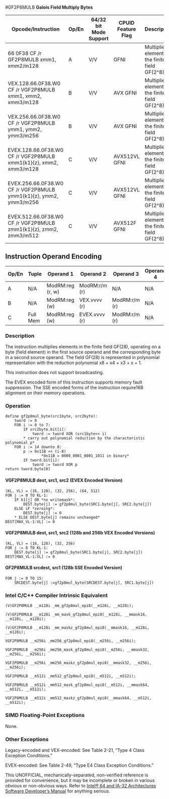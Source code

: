 #GF2P8MULB
**Galois Field Multiply Bytes**

| Opcode/Instruction                                                | Op/En | 64/32 bit Mode Support | CPUID Feature Flag | Description                                      |
| ----------------------------------------------------------------- | ----- | ---------------------- | ------------------ | ------------------------------------------------ |
| 66 0F38 CF /r GF2P8MULB xmm1, xmm2/m128                           | A     | V/V                    | GFNI               | Multiplies elements in the finite field GF(2^8). |
| VEX.128.66.0F38.W0 CF /r VGF2P8MULB xmm1, xmm2, xmm3/m128         | B     | V/V                    | AVX GFNI           | Multiplies elements in the finite field GF(2^8). |
| VEX.256.66.0F38.W0 CF /r VGF2P8MULB ymm1, ymm2, ymm3/m256         | B     | V/V                    | AVX GFNI           | Multiplies elements in the finite field GF(2^8). |
| EVEX.128.66.0F38.W0 CF /r VGF2P8MULB xmm1{k1}{z}, xmm2, xmm3/m128 | C     | V/V                    | AVX512VL GFNI      | Multiplies elements in the finite field GF(2^8). |
| EVEX.256.66.0F38.W0 CF /r VGF2P8MULB ymm1{k1}{z}, ymm2, ymm3/m256 | C     | V/V                    | AVX512VL GFNI      | Multiplies elements in the finite field GF(2^8). |
| EVEX.512.66.0F38.W0 CF /r VGF2P8MULB zmm1{k1}{z}, zmm2, zmm3/m512 | C     | V/V                    | AVX512F GFNI       | Multiplies elements in the finite field GF(2^8). |

## Instruction Operand Encoding

| Op/En | Tuple    | Operand 1        | Operand 2     | Operand 3     | Operand 4 |
| ----- | -------- | ---------------- | ------------- | ------------- | --------- |
| A     | N/A      | ModRM:reg (r, w) | ModRM:r/m (r) | N/A           | N/A       |
| B     | N/A      | ModRM:reg (w)    | VEX.vvvv (r)  | ModRM:r/m (r) | N/A       |
| C     | Full Mem | ModRM:reg (w)    | EVEX.vvvv (r) | ModRM:r/m (r) | N/A       |

### Description

The instruction multiplies elements in the finite field GF(28), operating on a byte (field element) in the first source operand and the corresponding byte in a second source operand. The field GF(28) is represented in polynomial representation with the reduction polynomial x8 + x4 + x3 + x + 1.

This instruction does not support broadcasting.

The EVEX encoded form of this instruction supports memory fault suppression. The SSE encoded forms of the instruction require16B alignment on their memory operations.

### Operation

```
define gf2p8mul_byte(src1byte, src2byte):
    tword := 0
    FOR i := 0 to 7:
        IF src2byte.bit[i]:
            tword := tword XOR (src1byte<< i)
        * carry out polynomial reduction by the characteristic polynomial p*
    FOR i := 14 downto 8:
        p := 0x11B << (i-8)
                *0x11B = 0000_0001_0001_1011 in binary*
        IF tword.bit[i]:
            tword := tword XOR p
return tword.byte[0]

```

#### VGF2P8MULB dest, src1, src2 (EVEX Encoded Version)

```
(KL, VL) = (16, 128), (32, 256), (64, 512)
FOR j := 0 TO KL-1:
    IF k1[j] OR *no writemask*:
        DEST.byte[j] := gf2p8mul_byte(SRC1.byte[j], SRC2.byte[j])
    ELSE iF *zeroing*:
        DEST.byte[j] := 0
    * ELSE DEST.byte[j] remains unchanged*
DEST[MAX_VL-1:VL] := 0

```

#### VGF2P8MULB dest, src1, src2 (128b and 256b VEX Encoded Versions)

```
(KL, VL) = (16, 128), (32, 256)
FOR j := 0 TO KL-1:
    DEST.byte[j] := gf2p8mul_byte(SRC1.byte[j], SRC2.byte[j])
DEST[MAX_VL-1:VL] := 0

```

#### GF2P8MULB srcdest, src1 (128b SSE Encoded Version)

```
FOR j := 0 TO 15:
    SRCDEST.byte[j] :=gf2p8mul_byte(SRCDEST.byte[j], SRC1.byte[j])

```

### Intel C/C++ Compiler Intrinsic Equivalent

```
(V)GF2P8MULB __m128i _mm_gf2p8mul_epi8(__m128i, __m128i);

```

```
(V)GF2P8MULB __m128i _mm_mask_gf2p8mul_epi8(__m128i, __mmask16, __m128i, __m128i);

```

```
(V)GF2P8MULB __m128i _mm_maskz_gf2p8mul_epi8(__mmask16, __m128i, __m128i);

```

```
VGF2P8MULB __m256i _mm256_gf2p8mul_epi8(__m256i, __m256i);

```

```
VGF2P8MULB __m256i _mm256_mask_gf2p8mul_epi8(__m256i, __mmask32, __m256i, __m256i);

```

```
VGF2P8MULB __m256i _mm256_maskz_gf2p8mul_epi8(__mmask32, __m256i, __m256i);

```

```
VGF2P8MULB __m512i _mm512_gf2p8mul_epi8(__m512i, __m512i);

```

```
VGF2P8MULB __m512i _mm512_mask_gf2p8mul_epi8(__m512i, __mmask64, __m512i, __m512i);

```

```
VGF2P8MULB __m512i _mm512_maskz_gf2p8mul_epi8(__mmask64, __m512i, __m512i);

```

### SIMD Floating-Point Exceptions

None.

### Other Exceptions

Legacy-encoded and VEX-encoded: See Table 2-21, “Type 4 Class Exception Conditions.”

EVEX-encoded: See Table 2-49, “Type E4 Class Exception Conditions.”

This UNOFFICIAL, mechanically-separated, non-verified reference is provided for convenience, but it may be
incomplete or broken in various obvious or non-obvious
ways. Refer to [Intel® 64 and IA-32 Architectures Software Developer’s Manual](https://software.intel.com/en-us/download/intel-64-and-ia-32-architectures-sdm-combined-volumes-1-2a-2b-2c-2d-3a-3b-3c-3d-and-4) for anything serious.
